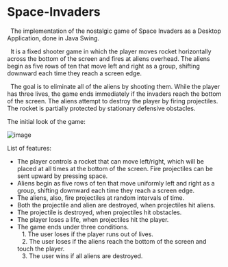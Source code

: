 # Space-Invaders

&nbsp; The implementation of the nostalgic game of Space Invaders as a Desktop Application, 
done in Java Swing. 

&nbsp; It is a fixed shooter game in which the player moves 
rocket horizontally across the bottom of the screen and fires at aliens
overhead. The aliens begin as five rows of ten that move left and right as 
a group, shifting downward each time they reach a screen edge. 

&nbsp; The goal is to eliminate all of the aliens by shooting them. While the 
player has three lives, the game ends immediately if the invaders reach 
the bottom of the screen. The aliens attempt to destroy the player by 
firing projectiles. The rocket is partially protected by stationary 
defensive obstacles.

The initial look of the game:

![image](https://user-images.githubusercontent.com/86732510/223726064-db9fa3f9-5c68-4612-896e-22858d6d0420.png)

List of features:
- The player controls a rocket that can move left/right, which will be 
placed at all times at the bottom of the screen. Fire projectiles can be 
sent upward by pressing space.
- Aliens begin as five rows of ten that move uniformly left and right as 
a group, shifting downward each time they reach a screen edge.
- The aliens, also, fire projectiles at random intervals of time.
- Both the projectile and alien are destroyed, when projectiles hit 
aliens.
- The projectile is destroyed, when projectiles hit obstacles.
- The player loses a life, when projectiles hit the player.
- The game ends under three conditions. \
&ensp; 1. The user loses if the player runs out of lives. \
&ensp; 2. The user loses if the aliens reach the bottom of the screen 
and touch the player.\
&ensp; 3. The user wins if all aliens are destroyed.
